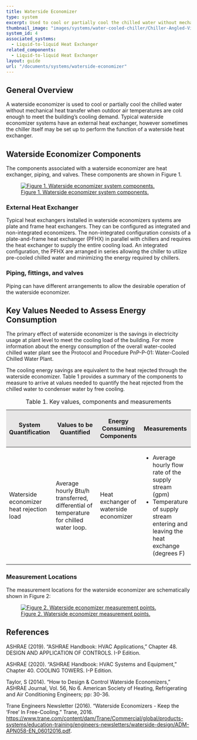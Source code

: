 ```yaml
---
title: Waterside Economizer
type: system
excerpt: Used to cool or partially cool the chilled water without mechanical heat transfer when outdoor air temperatures are cold enough to meet the building’s cooling demand. 
thumbnail_image: "images/systems/water-cooled-chiller/Chiller-Angled-View-1.jpg"
system_id: 4
associated_systems:
  - Liquid-to-liquid Heat Exchanger
related_components:
  - Liquid-to-liquid Heat Exchanger
layout: guide
url: "/documents/systems/waterside-economizer"
---
```


## General Overview

A waterside economizer is used to cool or partially cool the chilled water without mechanical heat transfer when outdoor air temperatures are cold enough to meet the building’s cooling demand. Typical waterside economizer systems have an external heat exchanger, however sometimes the chiller itself may be set up to perform the function of a waterside heat exchanger.

## Waterside Economizer Components

The components associated with a waterside economizer are heat exchanger, piping, and valves. These components are shown in Figure 1.

<a href="/images/systems/waterside-economizer/HE-Loop-diagram_2_11212022.jpg">
<figure class="figure">
  <img src="/images/systems/waterside-economizer/HE-Loop-diagram_2_11212022.jpg" class="figure-img img-fluid rounded" alt="Figure 1. Waterside economizer system components.">
  <figcaption class="figure-caption text-left">Figure 1. Waterside economizer system components.</figcaption>
</figure>
</a>

### External Heat Exchanger

Typical heat exchangers installed in waterside economizers systems are plate and frame heat exchangers. They can be configured as integrated and non-integrated economizers. The non-integrated configuration consists of a plate-and-frame heat exchanger (PFHX) in parallel with chillers and requires the heat exchanger to supply the entire cooling load. An integrated configuration, the PFHX are arranged in series allowing the chiller to utilize pre-cooled chilled water and minimizing the energy required by chillers. 

### Piping, fittings, and valves

Piping can have different arrangements to allow the desirable operation of the waterside economizer.  

## Key Values Needed to Assess Energy Consumption

The primary effect of waterside economizer is the savings in electricity usage at plant level to meet the cooling load of the building. For more information about the energy consumption of the overall water-cooled chilled water plant see the Protocol and Procedure PnP-P-01: Water-Cooled Chilled Water Plant.

The cooling energy savings are equivalent to the heat rejected through the waterside economizer. Table 1 provides a summary of the components to measure to arrive at values needed to quantify the heat rejected from the chilled water to condenser water by free cooling. 

<table width="100%" cellspacing="0" cellpadding="7">
<caption>Table 1. Key values, components and measurements</caption>
    <tbody>
        <thead>
            <tr>
                <th class="fr-cell-handler " style="background-color: rgb(231, 230, 230);" width="23.6013986013986%">
                    <p><strong>System Quantification</strong></p>
                </th>
                <th style="background-color: rgb(231, 230, 230);" width="27.797202797202797%">
                    <p><strong>Values to be Quantified</strong></p>
                </th>
                <th style="background-color: rgb(231, 230, 230);" width="21.853146853146853%">
                    <p><strong>Energy Consuming Components</strong></p>
                </th>
                <th class="fr-cell-fixed " style="background-color: rgb(231, 230, 230);" width="26.748251748251747%">
                    <p><strong>Measurements</strong></p>
                </th>
            </tr>
        </thead>
        <tr>
            <td width="23.6013986013986%">
                <p>Waterside economizer heat rejection load</p>
            </td>
            <td width="27.797202797202797%">
                <p>Average hourly Btu/h transferred, differential of temperature for chilled water loop.</p>
            </td>
            <td width="21.853146853146853%">
                <p>Heat exchanger of waterside economizer</p>
            </td>
            <td width="26.748251748251747%">
                <ul>
                    <li>Average hourly flow rate of the supply stream (gpm)</li>
                    <li>Temperature of supply stream entering and leaving the heat exchange (degrees F)&nbsp;</li>
                </ul>
            </td>
        </tr>
    </tbody>
</table>

### Measurement Locations 

The measurement locations for the waterside economizer are schematically shown in Figure 2:

<a href="/images/systems/waterside-economizer/WCC-HE-economizer-2ndary-pump-Final-06132023.jpg">
<figure class="figure">
  <img src="/images/systems/waterside-economizer/WCC-HE-economizer-2ndary-pump-Final-06132023.jpg" class="figure-img img-fluid rounded" alt="Figure 2. Waterside economizer measurement points.">
  <figcaption class="figure-caption text-left">Figure 2. Waterside economizer measurement points.</figcaption>
</figure>
</a>

## References
<!-- Must have emty line after the opeing div tag. If we use a numbered list to relate to in text citations, remove the div  -->
<div class="references">

ASHRAE (2019). “ASHRAE Handbook: HVAC Applications,” Chapter 48. DESIGN AND APPLICATION OF CONTROLS. I-P Edition.

ASHRAE (2020). “ASHRAE Handbook: HVAC Systems and Equipment,” Chapter 40. COOLING TOWERS. I-P Edition.

Taylor, S (2014). “How to Design & Control Waterside Economizers,” ASHRAE Journal, Vol. 56, No 6. American Society of Heating, Refrigerating and Air Conditioning Engineers; pp: 30-36.

Trane Engineers Newsletter (2016). “Waterside Economizers - Keep the ‘Free’ In Free-Cooling.” Trane, 2016. https://www.trane.com/content/dam/Trane/Commercial/global/products-systems/education-training/engineers-newsletters/waterside-design/ADM-APN058-EN_06012016.pdf.

</div>
